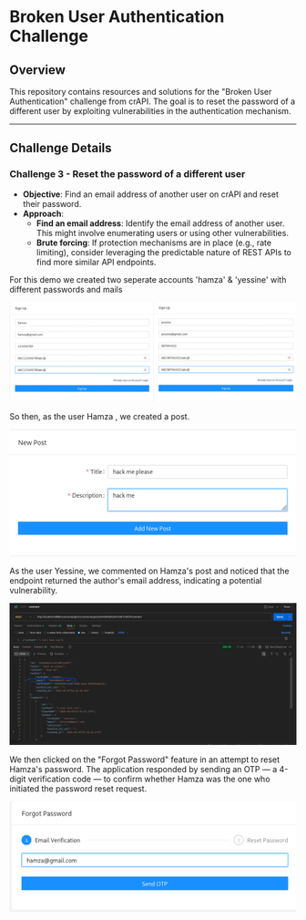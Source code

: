 # Broken User Authentication Challenge

## Overview

This repository contains resources and solutions for the "Broken User Authentication" challenge from crAPI. The goal is to reset the password of a different user by exploiting vulnerabilities in the authentication mechanism.

---

## Challenge Details

### Challenge 3 - Reset the password of a different user

- **Objective**: Find an email address of another user on crAPI and reset their password.
- **Approach**:
  - **Find an email address**: Identify the email address of another user. This might involve enumerating users or using other vulnerabilities.
  - **Brute forcing**: If protection mechanisms are in place (e.g., rate limiting), consider leveraging the predictable nature of REST APIs to find more similar API endpoints.

For this demo we created two seperate accounts 'hamza' & 'yessine' with different passwords and mails

![image alt](https://github.com/BARGOUG/API_Testing/blob/main/Broken%20Authentication/images/accs.png?raw=true)

So then, as the user Hamza , we created a post.

![image alt](https://github.com/BARGOUG/API_Testing/blob/main/Broken%20Authentication/images/create_post.png?raw=true)

As the user Yessine, we commented on Hamza's post and noticed that the endpoint returned the author's email address, indicating a potential vulnerability.

![image alt](https://github.com/BARGOUG/API_Testing/blob/main/Broken%20Authentication/images/leaked_email.png?raw=true)


We then clicked on the "Forgot Password" feature in an attempt to reset Hamza's password. The application responded by sending an OTP — a 4-digit verification code — to confirm whether Hamza was the one who initiated the password reset request.

![image alt](https://github.com/BARGOUG/API_Testing/blob/main/Broken%20Authentication/images/forget_password_interface.png?raw=true)




